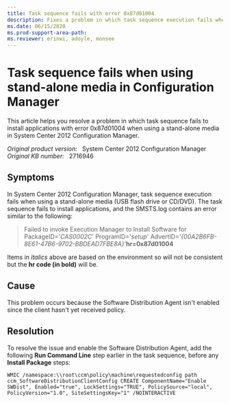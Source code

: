 ```yaml
---
title: Task sequence fails with error 0x87d01004
description: Fixes a problem in which task sequence execution fails when using a stand-alone media (USB flash drive or CD/DVD) in System Center 2012 Configuration Manager.
ms.date: 06/15/2020
ms.prod-support-area-path:
ms.reviewer: erinwi, adoyle, monsee
---
```

# Task sequence fails when using stand-alone media in Configuration Manager

This article helps you resolve a problem in which task sequence fails to install applications with error 0x87d01004 when using a stand-alone media in System Center 2012 Configuration Manager.

_Original product version:_ &nbsp; System Center 2012 Configuration Manager  
_Original KB number:_ &nbsp; 2716946

## Symptoms

In System Center 2012 Configuration Manager, task sequence execution fails when using a stand-alone media (USB flash drive or CD/DVD). The task sequence fails to install applications, and the SMSTS.log contains an error similar to the following:

> Failed to invoke Execution Manager to Install Software for PackageID='*CAS0002C*' ProgramID='*setup*' AdvertID='*{00A2B6FB-8E61-47B6-9702-BBDEAD7FBE8A}*'**hr=0x87d01004**  

Items in *italics* above are based on the environment so will not be consistent but the **hr code (in bold)** will be.

## Cause

This problem occurs because the Software Distribution Agent isn't enabled since the client hasn't yet received policy.

## Resolution

To resolve the issue and enable the Software Distribution Agent, add the following **Run Command Line** step earlier in the task sequence, before any **Install Package** steps:

`WMIC /namespace:\\root\ccm\policy\machine\requestedconfig path ccm_SoftwareDistributionClientConfig CREATE ComponentName="Enable SWDist", Enabled="true", LockSettings="TRUE", PolicySource="local", PolicyVersion="1.0", SiteSettingsKey="1" /NOINTERACTIVE`

